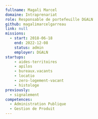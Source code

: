```yaml
---
fullname: Magali Marcel
domaine: Intraprenariat
role: Responsable de portefeuille DGALN
github: magalimarcelgarreau
link: null
missions:
  - start: 2018-06-18
    end: 2022-12-08
    status: admin
    employer: DGALN
startups:
    - aides-territoires
    - apilos
    - bureaux.vacants
    - locatio
    - zero-logement-vacant
    - histologe
previously:
  - signalement
competences:
  - Administration Publique
  - Gestion de Produit
---
```

